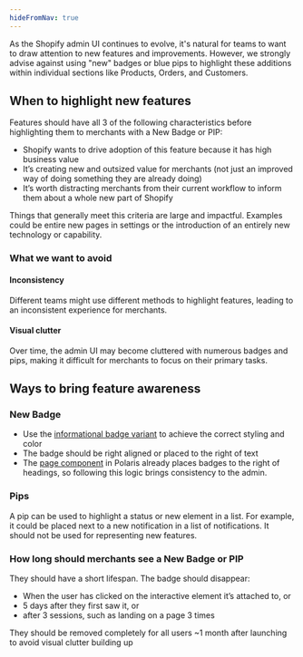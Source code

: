 ```yaml
---
hideFromNav: true
---
```


As the Shopify admin UI continues to evolve, it's natural for teams to want to draw attention to new features and improvements. However, we strongly advise against using "new" badges or blue pips to highlight these additions within individual sections like Products, Orders, and Customers.

## When to highlight new features

Features should have all 3 of the following characteristics before highlighting them to merchants with a New Badge or PIP:

- Shopify wants to drive adoption of this feature because it has high business value
- It’s creating new and outsized value for merchants (not just an improved way of doing something they are already doing)
- It’s worth distracting merchants from their current workflow to inform them about a whole new part of Shopify

Things that generally meet this criteria are large and impactful. Examples could be entire new pages in settings or the introduction of an entirely new technology or capability.

### What we want to avoid

#### Inconsistency

Different teams might use different methods to highlight features, leading to an inconsistent experience for merchants.

#### Visual clutter

Over time, the admin UI may become cluttered with numerous badges and pips, making it difficult for merchants to focus on their primary tasks.

## Ways to bring feature awareness

### New Badge

- Use the [informational badge variant](https://polaris.shopify.com/components/feedback-indicators/badge) to achieve the correct styling and color
- The badge should be right aligned or placed to the right of text
- The [page component](https://polaris.shopify.com/components/layout-and-structure/page) in Polaris already places badges to the right of headings, so following this logic brings consistency to the admin.

### Pips

A pip can be used to highlight a status or new element in a list. For example, it could be placed next to a new notification in a list of notifications. It should not be used for representing new features.

### How long should merchants see a New Badge or PIP

They should have a short lifespan. The badge should disappear:

- When the user has clicked on the interactive element it’s attached to, or
- 5 days after they first saw it, or
- after 3 sessions, such as landing on a page 3 times

They should be removed completely for all users ~1 month after launching to avoid visual clutter building up

